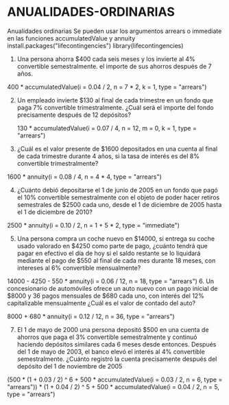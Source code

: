 # ANUALIDADES-ORDINARIAS

Anualidades ordinarias
Se pueden usar los argumentos arrears o immediate en las funciones accumulatedValue y annuity
install.packages("lifecontingencies")
library(lifecontingencies)

1. Una persona ahorra $400 cada seis meses y los invierte al 4% convertible semestralmente.  el importe de sus ahorros después de 7 años.

400 * accumulatedValue(i = 0.04 / 2, n = 7 * 2, k = 1, type = "arrears")

2. Un empleado invierte $130 al final de cada trimestre en un fondo que paga 7% convertible trimestralmente. ¿Cuál será el importe del fondo precisamente después de 12 depósitos?

    130 * accumulatedValue(i = 0.07 / 4, n = 12, m = 0, k = 1, type = "arrears")

3. ¿Cuál es el valor presente de $1600 depositados en una cuenta al final de cada trimestre durante 4 años, si la tasa de interés es del 8% convertible trimestralmente?
  
  1600 * annuity(i = 0.08 / 4, n = 4 * 4, type = "arrears") 

4. ¿Cuánto debió depositarse el 1 de junio de 2005 en un fondo que pagó el 10% convertible semestralmente con el objeto de poder hacer retiros semestrales de $2500 cada uno, desde el 1 de diciembre de 2005 hasta el 1 de diciembre de 2010?
  
  2500 * annuity(i = 0.10 / 2, n = 1 + 5 * 2, type = "immediate")

5. Una persona compra un coche nuevo en $14000, si entrega su coche usado valorado en $4250 como parte de pago, ¿cuánto tendrá que pagar en efectivo el día de hoy si el saldo restante se lo liquidará mediante el pago de $550 al final de cada mes durante 18 meses, con intereses al 6% convertible mensualmente?
  
  14000 - 4250 - 550 * annuity(i = 0.06 / 12, n = 18, type = "arrears")
6. Un concesionario de automóviles ofrece un auto nuevo con un pago inicial de $8000 y 36 pagos mensuales de $680 cada uno, con interés del 12% capitalizable mensualmente ¿Cuál es el valor de contado del auto?

  8000 + 680 * annuity(i = 0.12 / 12, n = 36, type = "arrears")

7. El 1 de mayo de 2000 una persona depositó $500 en una cuenta de ahorros que paga el 3% convertible semestralmente y continuó haciendo depósitos similares cada 6 meses desde entonces. Después del 1 de mayo de 2003, el banco elevó el interés al 4% convertible semestralmente. ¿Cuánto registró la cuenta precisamente después del depósito del 1 de noviembre de 2005

(500 * (1 + 0.03 / 2) ^ 6 + 
    500 * accumulatedValue(i = 0.03 / 2, n = 6, type = "arrears")) * (1 + 0.04 / 2) ^ 5 + 
  500 * accumulatedValue(i = 0.04 / 2, n = 5, type = "arrears")

